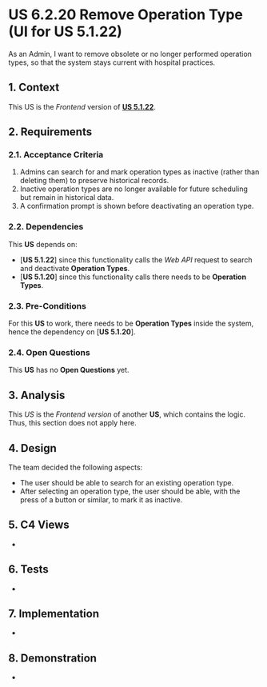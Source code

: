 # US 6.2.20 Remove Operation Type (UI for US 5.1.22)

As an Admin, I want to remove obsolete or no longer performed operation types, so that the system stays current with hospital practices.

## 1. Context

This US is the *Frontend* version of [**US 5.1.22**](../../sprint-a/us22/readme.md).

## 2. Requirements

### 2.1. Acceptance Criteria

1. Admins can search for and mark operation types as inactive (rather than deleting them) to preserve historical records.
2. Inactive operation types are no longer available for future scheduling but remain in historical data.
3. A confirmation prompt is shown before deactivating an operation type.

### 2.2. Dependencies

This **US** depends on:
* [**US 5.1.22**] since this functionality calls the *Web API* request to search and deactivate **Operation Types**.
* [**US 5.1.20**] since this functionality calls there needs to be  **Operation Types**.

### 2.3. Pre-Conditions

For this **US** to work, there needs to be **Operation Types** inside the system, hence the dependency on [**US 5.1.20**].

### 2.4. Open Questions

This **US** has no **Open Questions** yet.

## 3. Analysis

This *US* is the *Frontend version* of another **US**, which contains the logic. Thus, this section does not apply here.

## 4. Design

The team decided the following aspects:

* The user should be able to search for an existing operation type.
* After selecting an operation type, the user should be able, with the press of a button or similar, to mark it as inactive.

## 5. C4 Views

- 

## 6. Tests

-

## 7. Implementation

-

## 8. Demonstration

-
